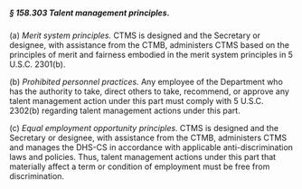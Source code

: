 ##### § 158.303 Talent management principles. #####

(a) *Merit system principles.* CTMS is designed and the Secretary or designee, with assistance from the CTMB, administers CTMS based on the principles of merit and fairness embodied in the merit system principles in 5 U.S.C. 2301(b).

(b) *Prohibited personnel practices.* Any employee of the Department who has the authority to take, direct others to take, recommend, or approve any talent management action under this part must comply with 5 U.S.C. 2302(b) regarding talent management actions under this part.

(c) *Equal employment opportunity principles.* CTMS is designed and the Secretary or designee, with assistance from the CTMB, administers CTMS and manages the DHS-CS in accordance with applicable anti-discrimination laws and policies. Thus, talent management actions under this part that materially affect a term or condition of employment must be free from discrimination.